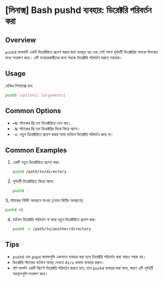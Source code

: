 # [লিনাক্স] Bash pushd ব্যবহার: ডিরেক্টরি পরিবর্তন করা

## Overview
`pushd` কমান্ডটি একটি ডিরেক্টরিতে প্রবেশ করার জন্য ব্যবহৃত হয় এবং সেই সাথে পূর্ববর্তী ডিরেক্টরির নামকে স্ট্যাকের মধ্যে সংরক্ষণ করে। এটি ব্যবহারকারীদের জন্য সহজে ডিরেক্টরি পরিবর্তন করতে সহায়ক।

## Usage
বেসিক সিনট্যাক্স হল:
```bash
pushd [options] [arguments]
```

## Common Options
- `+N`: স্ট্যাকের N তম ডিরেক্টরিতে চলে যায়।
- `-N`: স্ট্যাকের N তম ডিরেক্টরির দিকে ফিরে আসে।
- `-n`: নতুন ডিরেক্টরিতে প্রবেশ করার সময় বর্তমান ডিরেক্টরি পরিবর্তন করে না।

## Common Examples
1. একটি নতুন ডিরেক্টরিতে প্রবেশ করা:
   ```bash
   pushd /path/to/directory
   ```

2. পূর্ববর্তী ডিরেক্টরিতে ফিরে আসা:
   ```bash
   pushd -
   ```

3, স্ট্যাকের নির্দিষ্ট অবস্থানে যাওয়া (যেমন দ্বিতীয় অবস্থানে):
   ```bash
   pushd +1
   ```

4. বর্তমান ডিরেক্টরি পরিবর্তন না করে নতুন ডিরেক্টরিতে প্রবেশ করা:
   ```bash
   pushd -n /path/to/another/directory
   ```

## Tips
- `pushd` এবং `popd` কমান্ডগুলি একসাথে ব্যবহার করা হলে ডিরেক্টরি পরিবর্তন করা আরও সহজ হয়।
- ডিরেক্টরি স্ট্যাকের বর্তমান অবস্থা দেখতে `dirs` কমান্ড ব্যবহার করুন।
- যদি আপনি একটি স্ক্রিপ্টে ডিরেক্টরি পরিবর্তন করতে চান, তবে `pushd` ব্যবহার করা ভাল, কারণ এটি পূর্ববর্তী অবস্থানগুলি সংরক্ষণ করে।